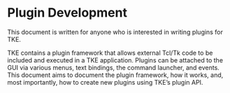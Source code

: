 # Plugin Development

This document is written for anyone who is interested in writing plugins for TKE.

TKE contains a plugin framework that allows external Tcl/Tk code to be included and executed in a TKE application.  Plugins can be attached to the GUI via various menus, text bindings, the command launcher, and events.  This document aims to document the plugin framework, how it works, and, most importantly, how to create new plugins using TKE’s plugin API.